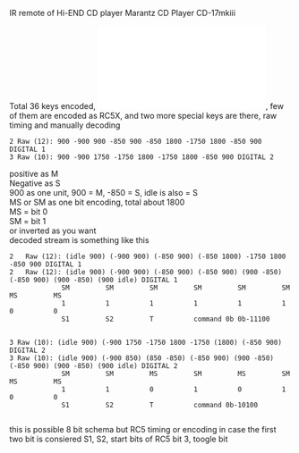 
IR remote of Hi-END CD player Marantz CD Player CD-17mkiii

Total 36 keys encoded, ![Marantz RC-DA17CD IR remote control codes](IR-code.txt), few of them are encoded as RC5X, and two more special keys are there, raw timing and manually decoding

```
2 Raw (12): 900 -900 900 -850 900 -850 1800 -1750 1800 -850 900 DIGITAL 1
3 Raw (10): 900 -900 1750 -1750 1800 -1750 1800 -850 900 DIGITAL 2

```
positive as M  
Negative as S  
900 as one unit, 900 = M, -850 = S, idle is also = S  
MS or SM as one bit encoding, total about 1800  
MS = bit 0  
SM = bit 1  
or inverted as you want  
decoded stream is something like this  

```
2	Raw (12): (idle 900) (-900 900) (-850 900) (-850 1800) -1750 1800 -850 900 DIGITAL 1
2	Raw (12): (idle 900) (-900 900) (-850 900) (-850 900) (900 -850) (-850 900) (900 -850) (900 idle) DIGITAL 1
             SM         SM         SM         SM         SM         SM         MS         MS
             1          1          1          1          1          1          0          0
             S1         S2         T          command 0b 0b-11100
             
```

```
3 Raw (10): (idle 900) (-900 1750 -1750 1800 -1750 (1800) (-850 900) DIGITAL 2
3 Raw (10): (idle 900) (-900 850) (850 -850) (-850 900) (900 -850) (-850 900) (900 -850) (900 idle) DIGITAL 2
             SM         SM         MS         SM         MS         SM         MS         MS
             1          1          0          1          0          1          0          0
             S1         S2         T          command 0b-10100
             
```

this is possible 8 bit schema but RC5 timing or encoding
in case the first two bit is consiered S1, S2, start bits of RC5
bit 3, toogle bit

